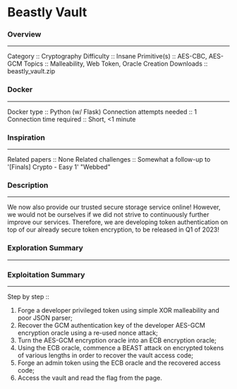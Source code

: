# Beastly Vault

### Overview
---
Category 		:: Cryptography
Difficulty		:: Insane
Primitive(s)	:: AES-CBC, AES-GCM
Topics			:: Malleability, Web Token, Oracle Creation
Downloads		:: beastly_vault.zip

### Docker
---
Docker type 				:: Python (w/ Flask)
Connection attempts needed 	:: 1
Connection time required   	:: Short, <1 minute

### Inspiration
---
Related papers		:: None
Related challenges	:: Somewhat a follow-up to '[Finals] Crypto - Easy 1' "Webbed"

### Description
---
We now also provide our trusted secure storage service online! However, we would not be ourselves if we did not strive to continuously further improve our services. Therefore, we are developing token authentication on top of our already secure token encryption, to be released in Q1 of 2023!
<!-- insert netcat address -->
<!-- insert file downloads -->

### Exploration Summary
---


### Exploitation Summary
---

Step by step ::
1. Forge a developer privileged token using simple XOR malleability and poor JSON parser;
2. Recover the GCM authentication key of the developer AES-GCM encryption oracle using a re-used nonce attack;
3. Turn the AES-GCM encryption oracle into an ECB encryption oracle;
4. Using the ECB oracle, commence a BEAST attack on encrypted tokens of various lengths in order to recover the vault access code;
5. Forge an admin token using the ECB oracle and the recovered access code;
6. Access the vault and read the flag from the page.